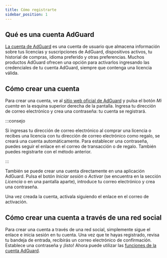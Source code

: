 ```yaml
---
title: Cómo registrarte
sidebar_position: 1
---
```


## Qué es una cuenta AdGuard

[La cuenta de AdGuard](https://my.adguard.com/) es una cuenta de usuario que almacena información sobre tus licencias y suscripciones de AdGuard, dispositivos activos, tu historial de compras, idioma preferido y otras preferencias. Muchos productos AdGuard ofrecen una opción para activarlos ingresando las credenciales de tu cuenta AdGuard, siempre que contenga una licencia válida.

## Cómo crear una cuenta

Para crear una cuenta, ve al [sitio web oficial de AdGuard](https://adguard.com/welcome.html) y pulsa el botón *Mi cuenta* en la esquina superior derecha de la pantalla. Ingresa tu dirección de correo electrónico y crea una contraseña: tu cuenta se registrará.

:::consejo

Si ingresas tu dirección de correo electrónico al comprar una licencia o recibes una licencia con tu dirección de correo electrónico como regalo, se creará una cuenta automáticamente. Para establecer una contraseña, puedes seguir el enlace en el correo de transacción o de regalo. También puedes registrarte con el método anterior.

:::

También se puede crear una cuenta directamente en una aplicación AdGuard. Pulsa el botón *Iniciar sesión* o *Activar* (se encuentra en la sección *Licencia* o en una pantalla aparte), introduce tu correo electrónico y crea una contraseña.

Una vez creada la cuenta, actívala siguiendo el enlace en el correo de activación.

## Cómo crear una cuenta a través de una red social

Para crear una cuenta a través de una red social, simplemente sigue el enlace [](https://auth.adguard.com/login.html) e inicia sesión en tu cuenta. Una vez que te hayas registrado, revisa tu bandeja de entrada, recibirás un correo electrónico de confirmación. Establece una contraseña y ¡listo! Ahora puede utilizar las [funciones de la cuenta AdGuard](https://adguard.com/kb/general/account/features/).
